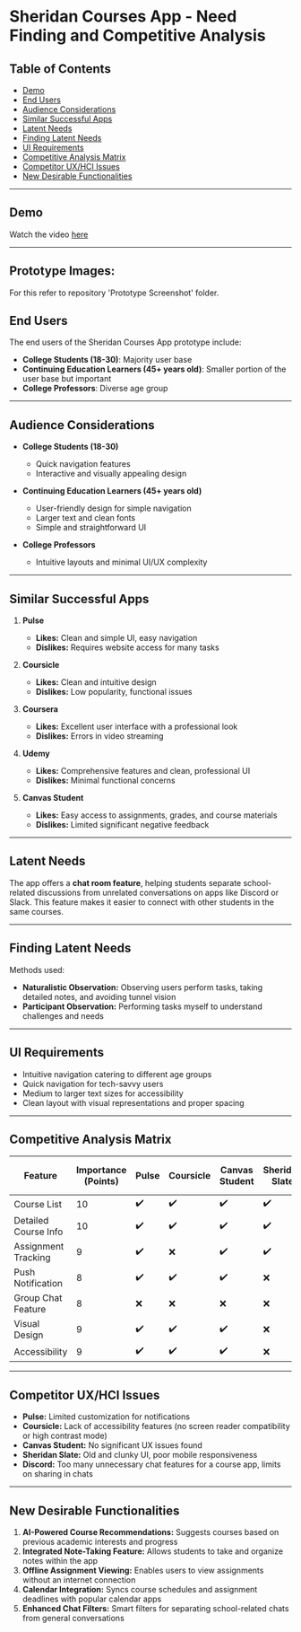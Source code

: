 # Sheridan Courses App - Need Finding and Competitive Analysis

## Table of Contents
- [Demo](#demo)
- [End Users](#end-users)
- [Audience Considerations](#audience-considerations)
- [Similar Successful Apps](#similar-successful-apps)
- [Latent Needs](#latent-needs)
- [Finding Latent Needs](#finding-latent-needs)
- [UI Requirements](#ui-requirements)
- [Competitive Analysis Matrix](#competitive-analysis-matrix)
- [Competitor UX/HCI Issues](#competitor-uxhci-issues)
- [New Desirable Functionalities](#new-desirable-functionalities)

---

## Demo
Watch the video [here]( https://sheridanc-my.sharepoint.com/:v:/g/personal/bajajkun_shernet_sheridancollege_ca/EeqhjA-2OjVGkR4k73hcEmABiidmHJqfhp-6umGl8SmsNg?e=Qs5O6S)

---

## Prototype Images: 
For this refer to repository 'Prototype Screenshot' folder.

## End Users
The end users of the Sheridan Courses App prototype include:
- **College Students (18-30)**: Majority user base
- **Continuing Education Learners (45+ years old)**: Smaller portion of the user base but important
- **College Professors**: Diverse age group

---

## Audience Considerations
- **College Students (18-30)**
  - Quick navigation features
  - Interactive and visually appealing design

- **Continuing Education Learners (45+ years old)**
  - User-friendly design for simple navigation
  - Larger text and clean fonts
  - Simple and straightforward UI

- **College Professors**
  - Intuitive layouts and minimal UI/UX complexity

---

## Similar Successful Apps
1. **Pulse**
   - **Likes:** Clean and simple UI, easy navigation  
   - **Dislikes:** Requires website access for many tasks

2. **Coursicle**
   - **Likes:** Clean and intuitive design  
   - **Dislikes:** Low popularity, functional issues

3. **Coursera**
   - **Likes:** Excellent user interface with a professional look  
   - **Dislikes:** Errors in video streaming

4. **Udemy**
   - **Likes:** Comprehensive features and clean, professional UI  
   - **Dislikes:** Minimal functional concerns

5. **Canvas Student**
   - **Likes:** Easy access to assignments, grades, and course materials  
   - **Dislikes:** Limited significant negative feedback

---

## Latent Needs
The app offers a **chat room feature**, helping students separate school-related discussions from unrelated conversations on apps like Discord or Slack. This feature makes it easier to connect with other students in the same courses.

---

## Finding Latent Needs
Methods used:
- **Naturalistic Observation:** Observing users perform tasks, taking detailed notes, and avoiding tunnel vision  
- **Participant Observation:** Performing tasks myself to understand challenges and needs  

---

## UI Requirements
- Intuitive navigation catering to different age groups
- Quick navigation for tech-savvy users
- Medium to larger text sizes for accessibility
- Clean layout with visual representations and proper spacing

---

## Competitive Analysis Matrix

| Feature                  | Importance (Points) | Pulse | Coursicle | Canvas Student | Sheridan Slate | Discord | Sheridan Courses App |
|--------------------------|---------------------|-------|-----------|----------------|----------------|---------|----------------------|
| Course List              | 10                  | ✔️     | ✔️         | ✔️              | ✔️             | ❌      | ✔️                   |
| Detailed Course Info     | 10                  | ✔️     | ✔️         | ✔️              | ✔️             | ❌      | ✔️                   |
| Assignment Tracking      | 9                   | ✔️     | ❌         | ✔️              | ✔️             | ❌      | ✔️                   |
| Push Notification        | 8                   | ✔️     | ✔️         | ✔️              | ❌             | ✔️      | ✔️                   |
| Group Chat Feature       | 8                   | ❌     | ❌         | ❌              | ❌             | ✔️      | ✔️                   |
| Visual Design            | 9                   | ✔️     | ✔️         | ✔️              | ❌             | ✔️      | ✔️                   |
| Accessibility            | 9                   | ✔️     | ✔️         | ✔️              | ❌             | ✔️      | ✔️                   |

---

## Competitor UX/HCI Issues
- **Pulse:** Limited customization for notifications  
- **Coursicle:** Lack of accessibility features (no screen reader compatibility or high contrast mode)  
- **Canvas Student:** No significant UX issues found  
- **Sheridan Slate:** Old and clunky UI, poor mobile responsiveness  
- **Discord:** Too many unnecessary chat features for a course app, limits on sharing in chats

---


## New Desirable Functionalities
1. **AI-Powered Course Recommendations:** Suggests courses based on previous academic interests and progress  
2. **Integrated Note-Taking Feature:** Allows students to take and organize notes within the app  
3. **Offline Assignment Viewing:** Enables users to view assignments without an internet connection  
4. **Calendar Integration:** Syncs course schedules and assignment deadlines with popular calendar apps  
5. **Enhanced Chat Filters:** Smart filters for separating school-related chats from general conversations
